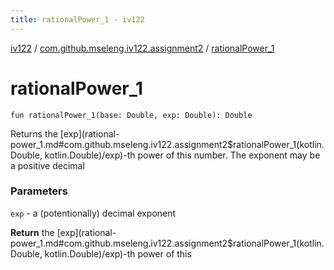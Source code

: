 ```yaml
---
title: rationalPower_1 - iv122
---
```


[iv122](../index.md) / [com.github.mseleng.iv122.assignment2](index.md) / [rationalPower_1](.)

# rationalPower_1

`fun rationalPower_1(base: Double, exp: Double): Double`

Returns the [exp](rational-power_1.md#com.github.mseleng.iv122.assignment2$rationalPower_1(kotlin.Double, kotlin.Double)/exp)-th power of this number. The exponent may be a positive decimal

### Parameters

`exp` - a (potentionally) decimal exponent

**Return**
the [exp](rational-power_1.md#com.github.mseleng.iv122.assignment2$rationalPower_1(kotlin.Double, kotlin.Double)/exp)-th power of this

